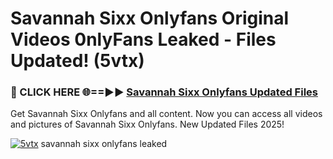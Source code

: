 # Savannah Sixx Onlyfans Original Videos 0nlyFans Leaked - Files Updated! (5vtx)

<h3>🔴 CLICK HERE 🌐==►► <a href="https://tinyurl.com/x26r9saj" rel="nofollow">Savannah Sixx Onlyfans Updated Files</a></h3>

Get Savannah Sixx Onlyfans and all content. Now you can access all videos and pictures of Savannah Sixx Onlyfans. New Updated Files 2025!

[![5vtx](https://i.imgur.com/LkgZPqh.gif)](https://tinyurl.com/x26r9saj)
savannah sixx onlyfans leaked